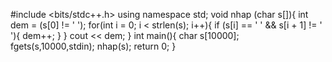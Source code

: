 #include <bits/stdc++.h>
using namespace std;
void nhap (char s[]){
	int dem = (s[0] != ' ');
	for(int i = 0; i < strlen(s); i++){
		if (s[i] == ' ' && s[i + 1] != ' '){
			dem++;
		}
	}
	cout << dem;
}
int main(){	
	char s[10000];
	fgets(s,10000,stdin);
	nhap(s);
	return 0;
}
